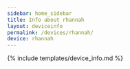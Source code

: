 ```yaml
---
sidebar: home_sidebar
title: Info about rhannah
layout: deviceinfo
permalink: /devices/rhannah/
device: rhannah
---
```

{% include templates/device_info.md %}
